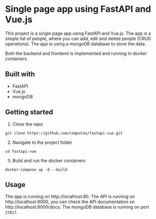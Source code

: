 # Single page app using FastAPI and Vue.js
This project is a single page app using FastAPI and Vue.js. The app is a simple list of people, where you can add, edit and delete people (CRUD operations). The app is using a mongoDB database to store the data. 

Both the backend and frontend is implemented and running in docker containers.

## Built with
- FastAPI
- Vue.js
- mongoDB

## Getting started
1. Clone the repo
```
git clone https://github.com/computas/fastapi-vue.git
```
2. Navigate to the project folder
```
cd fastapi-vue
```
3. Build and run the docker containers
```
docker-compose up -d --build
```

## Usage
The app is running on http://localhost:80. The API is running on http://localhost:8000, you can check the API documentation on http://localhost:8000/docs. The mongoDB database is running on port `27017`.
